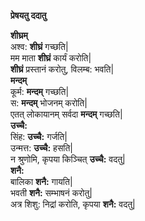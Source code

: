 **प्रेषयतु ददातु**

**शीघ्रम्**  
अश्व: **शीघ्रं** गच्छति|  
मम माता **शीघ्रं** कार्यं करोति|  
**शीघ्रं** प्रस्तानं करोतु, विलम्ब: भवति|  
**मन्दम्**    
कूर्म: **मन्दम्** गच्छति|  
स: **मन्दम्** भोजनम् करोति|  
एतत् लोकायानम् सर्वदा **मन्दम्** गच्छति|  
**उच्चै:**    
सिंह: **उच्चै:** गर्जति|  
उन्मत्त: **उच्चै:** हसति|  
न श्रुणोमि, कृपया किञ्चित् **उच्चै:** वदतु|   
**शनै:**    
बालिका **शनै:** गायति|  
भवती **शनै:** सम्भाषनं करोतु|  
अत्र शिशु: निद्रां करोति, कृपया **शनै:** वदतु|  